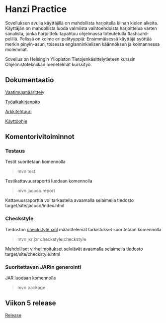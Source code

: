 # Hanzi Practice

Sovelluksen avulla käyttäjillä on mahdollista harjoitella kiinan kielen alkeita. Käyttäjän on mahdollista luoda valmiista vaihtoehdoista harjoittelua varten sanalista, jonka harjoittelu tapahtuu ohjelmassa toteutetulla flashcard-pelillä. Pelissä on kolme eri pelityyppiä: Ensimmäisessä käyttäjä syöttää merkin pinyin-asun, toisessa englanninkielisen käännöksen ja kolmannessa molemmat.

Sovellus on Helsingin Yliopiston Tietojenkäsittelytieteen kurssin Ohjelmistotekniikan menetelmät kurssityö. 

## Dokumentaatio

[Vaatimusmäärittely](https://github.com/kafenoir/ot-harjoitustyo/blob/master/dokumentointi/maarittelydokumentti.md)

[Työaikakirjanpito](https://github.com/kafenoir/ot-harjoitustyo/blob/master/dokumentointi/tyoaikakirjanpito.md)

[Arkkitehtuuri](https://github.com/kafenoir/ot-harjoitustyo/blob/master/dokumentointi/arkkitehtuuri.md)

[Käyttöohje](https://github.com/kafenoir/ot-harjoitustyo/blob/master/dokumentointi/kayttoohje.md)

## Komentorivitoiminnot

### Testaus

Testit suoritetaan komennolla

>mvn test

Testikattavuusraportti luodaan komennolla

>mvn jacoco:report

Kattavuusraporttia voi tarkastella avaamalla selaimella tiedosto target/site/jacoco/index.html

### Checkstyle

Tiedoston [checkstyle.xml](https://github.com/kafenoir/ot-harjoitustyo/blob/master/hanzipractice/checkstyle.xml) määrittelemät tarkistukset suoritetaan komennolla

>mvn jxr:jxr checkstyle:checkstyle

Mahdolliset virheilmoitukset selviävät avaamalla selaimella tiedosto target/site/checkstyle.html

### Suoritettavan JARin generointi

JAR luodaan komennolla

>mvn package

## Viikon 5 release

[Release](https://github.com/kafenoir/ot-harjoitustyo/releases/tag/viikko5)









